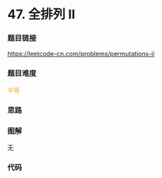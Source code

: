 # 47. 全排列 II

### 题目链接

https://leetcode-cn.com/problems/permutations-ii

### 题目难度

<font color=#F0AD4E>中等</font>

### 思路



### 图解

无

### 代码

```python
```